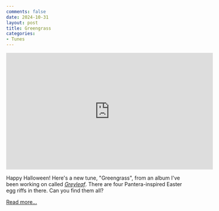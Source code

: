 ```yaml
---
comments: false
date: 2024-10-31
layout: post
title: Greengrass
categories:
- Tunes
---
```


<iframe width="560" height="315" src="https://www.youtube.com/embed/vM6WQOxVi6g?si=Mjkg01hmt3s-jNZP" title="YouTube video player" frameborder="0" allow="accelerometer; autoplay; clipboard-write; encrypted-media; gyroscope; picture-in-picture; web-share" referrerpolicy="strict-origin-when-cross-origin" allowfullscreen></iframe>

Happy Halloween!
Here's a new tune, "Greengrass", from an album I've
been working on called [_Greyleaf_](/music/greyleaf/index.md).
There are four Pantera-inspired Easter egg riffs in there.
Can you find them all?

[Read more...](/music/greyleaf/greengrass)
